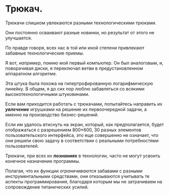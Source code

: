 # Трюкач.
Трюкачи слишком увлекаются разными технологическими трюками.

Они постоянно осваивают разные новинки, но результат от этого не улучшается.

По правде говоря, всех нас в той или иной степени привлекают забавные технологические приемы.

Я вот, *например*, помню мой первый компьютер.
Он был аналоговым, и, поворачивая диски,
я переключал ветви в предустановленном аппаратном алгоритме.

Эта штука была похожа на гипертрофированную логарифмическую линейку.
В общем, я до сих пор люблю забавляться со всякими высокотехнологичными штуковинами.

Если вам приходится работать с трюкачами,
попытайтесь направить их ***увлечение*** игрушками на решение их первоочередной задачи,
а именно на производство бизнес-решений.

Если им удалось втиснуть на экран, который, как предполагается, будет отображаться с разрешением 800*600,
30 разных элементов пользовательского интерфейса, это еще совершенно не означает,
что они решили свою задачу в соответствии с реальными потребностями пользователей.

Трюкачи, при всех их ***познаниях*** в технологии,
часто не могут усвоить конечное назначение программы.

Полагая, что их функции *ограничиваются* забавами с разными инструментальными средствами,
они отказываются учитывать те аспекты программирования,
благодаря которым мы не затрачиваем на сопровождение титанических усилий.